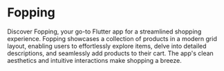 # Fopping

Discover Fopping, your go-to Flutter app for a streamlined shopping experience. Fopping showcases a collection of products in a modern grid layout, enabling users to effortlessly explore items, delve into detailed descriptions, and seamlessly add products to their cart. The app's clean aesthetics and intuitive interactions make shopping a breeze.
